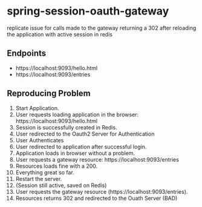 # spring-session-oauth-gateway
replicate issue for calls made to the gateway returning a 302 after reloading the application with active session in redis

## Endpoints
- https://localhost:9093/hello.html
- https://localhost:9093/entries


## Reproducing Problem

1. Start Application.
2. User requests loading application in the browser: https://localhost:9093/hello.html
3. Session is successfully created in Redis.
4. User redirected to the Oauth2 Server for Authentication
5. User Authenticates
6. User redirected to application after successful login.
7. Application loads in browser without a problem.
8. User requests a gateway resource: https://localhost:9093/entries
9. Resources loads fine with a 200.
10. Everything great so far.
11. Restart the server.
12. (Session still active, saved on Redis)
13. User requests the gateway resource (https://localhost:9093/entries).
14. Resources returns 302 and redirected to the Ouath Server (BAD)
